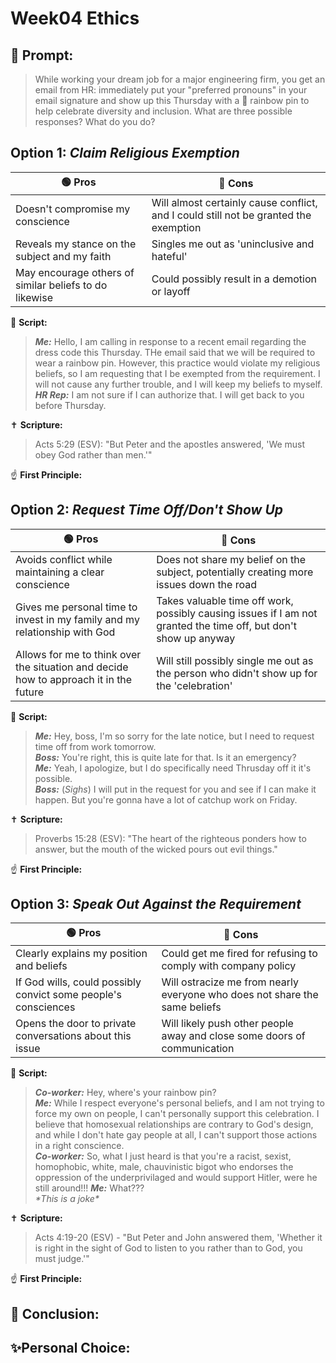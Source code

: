 # Week04 Ethics
## 🤔 Prompt:
> While working your dream job for a major engineering firm, you get an email from HR: immediately put your "preferred pronouns" in your email signature and show up this Thursday with a 🌈 rainbow pin to help celebrate diversity and inclusion. What are three possible responses? What do you do?


## Option 1: _Claim Religious Exemption_

| 🟢 Pros      | 🔴 Cons       |
| ------------- | ------------- |
| Doesn't compromise my conscience | Will almost certainly cause conflict, and I could still not be granted the exemption |
| Reveals my stance on the subject and my faith | Singles me out as 'uninclusive and hateful' |
| May encourage others of similar beliefs to do likewise | Could possibly result in a demotion or layoff |


📜 __Script:__
> ___Me:___ Hello, I am calling in response to a recent email regarding the dress code this Thursday. THe email said that we will be required to wear a rainbow pin. However, this practice would violate my religious beliefs, so I am requesting that I be exempted from the requirement. I will not cause any further trouble, and I will keep my beliefs to myself.\
> ___HR Rep:___ I am not sure if I can authorize that. I will get back to you before Thursday.

✝ __Scripture:__
> Acts 5:29 (ESV): "But Peter and the apostles answered, 'We must obey God rather than men.'"

☝ __First Principle:__
> 

## Option 2: _Request Time Off/Don't Show Up_

| 🟢 Pros      | 🔴 Cons       |
| ------------- | ------------- |
| Avoids conflict while maintaining a clear conscience | Does not share my belief on the subject, potentially creating more issues down the road |
| Gives me personal time to invest in my family and my relationship with God | Takes valuable time off work, possibly causing issues if I am not granted the time off, but don't show up anyway |
| Allows for me to think over the situation and decide how to approach it in the future | Will still possibly single me out as the person who didn't show up for the 'celebration' |

📜 __Script:__
> ___Me:___ Hey, boss, I'm so sorry for the late notice, but I need to request time off from work tomorrow.\
> ___Boss:___ You're right, this is quite late for that. Is it an emergency?\
> ___Me:___ Yeah, I apologize, but I do specifically need Thrusday off it it's possible.\
> ___Boss:___ (*Sighs*) I will put in the request for you and see if I can make it happen. But you're gonna have a lot of catchup work on Friday.

✝ __Scripture:__
> Proverbs 15:28 (ESV): "The heart of the righteous ponders how to answer, but the mouth of the wicked pours out evil things."

☝ __First Principle:__
> 

## Option 3: _Speak Out Against the Requirement_

| 🟢 Pros      | 🔴 Cons       |
| ------------- | ------------- |
| Clearly explains my position and beliefs | Could get me fired for refusing to comply with company policy |
| If God wills, could possibly convict some people's consciences | Will ostracize me from nearly everyone who does not share the same beliefs |
| Opens the door to private conversations about this issue | Will likely push other people away and close some doors of communication |

📜 __Script:__
> ___Co-worker:___ Hey, where's your rainbow pin?\
> ___Me:___ While I respect everyone's personal beliefs, and I am not trying to force my own on people, I can't personally support this celebration. I believe that homosexual relationships are contrary to God's design, and while I don't hate gay people at all, I can't support those actions in a right conscience.\
> ___Co-worker:___ So, what I just heard is that you're a racist, sexist, homophobic, white, male, chauvinistic bigot who endorses the oppression of the underprivilaged and would support Hitler, were he still around!!!
> ___Me:___ What???\
> *\*This is a joke\**

✝ __Scripture:__
> Acts 4:19-20 (ESV) - "But Peter and John answered them, 'Whether it is right in the sight of God to listen to you rather than to God, you must judge.'"

☝ __First Principle:__
> 

## 🏁 Conclusion:
> 

## ✨Personal Choice:
> 